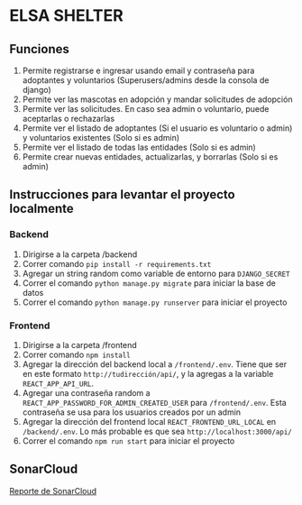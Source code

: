 # ELSA SHELTER

## Funciones

1. Permite registrarse e ingresar usando email y contraseña para adoptantes y voluntarios (Superusers/admins desde la consola de django)
2. Permite ver las mascotas en adopción y mandar solicitudes de adopción
3. Permite ver las solicitudes. En caso sea admin o voluntario, puede aceptarlas o rechazarlas
4. Permite ver el listado de adoptantes (Si el usuario es voluntario o admin) y voluntarios existentes (Solo si es admin)
5. Permite ver el listado de todas las entidades (Solo si es admin)
6. Permite crear nuevas entidades, actualizarlas, y borrarlas (Solo si es admin)

## Instrucciones para levantar el proyecto localmente

### Backend

1. Dirigirse a la carpeta /backend
2. Correr comando `pip install -r requirements.txt`
3. Agregar un string random como variable de entorno para `DJANGO_SECRET`
4. Correr el comando  `python manage.py migrate` para iniciar la base de datos
5. Correr el comando  `python manage.py runserver` para iniciar el proyecto

### Frontend

1. Dirigirse a la carpeta /frontend
2. Correr comando `npm install`
3. Agregar la dirección del backend local a `/frontend/.env`. Tiene que ser en este formato `http://tudirección/api/`, y la agregas a la variable `REACT_APP_API_URL`.
4. Agregar una contraseña random a `REACT_APP_PASSWORD_FOR_ADMIN_CREATED_USER` para `/frontend/.env`. Esta contraseña se usa para los usuarios creados por un admin
5. Agregar la dirección del frontend local `REACT_FRONTEND_URL_LOCAL` en `/backend/.env`. Lo más probable es que sea `http://localhost:3000/api/`
6. Correr el comando  `npm run start` para iniciar el proyecto

## SonarCloud

[Reporte de SonarCloud](https://sonarcloud.io/project/overview?id=Arix69sex_fullstack-technical-test)